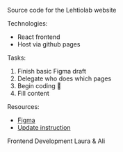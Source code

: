 Source code for the Lehtiolab website

Technologies:
- React frontend
- Host via github pages

Tasks:
1. Finish basic Figma draft
2. Delegate who does which pages
3. Begin coding :construction_worker:
4. Fill content

Resources:
- [Figma](https://www.figma.com/file/s26sBAERTAVDBJ8MRHJeSZ/lehtiolab_website?type=design&node-id=0%3A1&mode=design&t=rGR8KIwuXbuqXXG0-1)
- [Update instruction](https://docs.google.com/document/d/1RKob-O8S3YY2fjBRp010XFc72TfeQ9lmpSoT0m9Sx6U/edit?usp=sharing)

Frontend Development Laura & Ali
